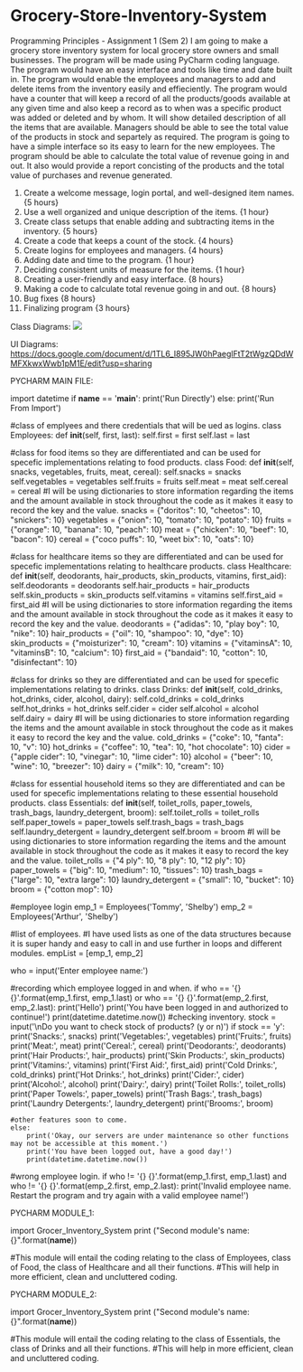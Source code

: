 # Grocery-Store-Inventory-System
Programming Principles - Assignment 1 (Sem 2)
I am going to make a grocery store inventory system for local grocery store owners and small businesses. The program will be made using PyCharm coding language. The program would have an easy interface and tools like time and date built in. The program would enable the employees and managers to add and delete items from the inventory easily and effieciently. 
The program would have a counter that will keep a record of all the products/goods available at any given time and also keep a record as to when was a specific product was added or deleted and by whom. It will show detailed description of all the items that are available. Managers should be able to see the total value of the products in stock and separtely as required. 
The program is going to have a simple interface so its easy to learn for the new employees. The program should be able to calculate the total value of revenue going in and out. It also would provide a report concisting of the products and the total value of purchases and revenue generated.

1. Create a welcome message, login portal, and well-designed item names. {5 hours}
2. Use a well organized and unique description of the items. {1 hour}
3. Create class setups that enable adding and subtracting items in the inventory. {5 hours}
4. Create a code that keeps a count of the stock. {4 hours}
5. Create logins for employees and managers. {4 hours}
6. Adding date and time to the program. {1 hour}
7. Deciding consistent units of measure for the items. {1 hour}
8. Creating a user-friendly and easy interface. {8 hours}
9. Making a code to calculate total revenue going in and out. {8 hours}
10. Bug fixes {8 hours}
11. Finalizing program {3 hours}

Class Diagrams:
<img src="https://embed.creately.com/PkwSZVHwpoz?token=oCZq8ubZOfZqLUwo&type=svg">

UI Diagrams:
https://docs.google.com/document/d/1TL6_I895JW0hPaeglFtT2tWgzQDdWMFXkwxWwb1pM1E/edit?usp=sharing 

PYCHARM MAIN FILE:

import datetime
if __name__ == '__main__':
    print('Run Directly')
else:
    print('Run From Import')

#class of emplyees and there credentials that will be ued as logins.
class Employees:
    def __init__(self, first, last):
        self.first = first
        self.last = last

#class for food items so they are differentiated and can be used for specefic implementations relating to food products.
class Food:
    def __init__(self, snacks, vegetables, fruits, meat, cereal):
        self.snacks = snacks
        self.vegetables = vegetables
        self.fruits = fruits
        self.meat = meat
        self.cereal = cereal
#I will be using dictionaries to store information regarding the items and the amount available in stock throughout the code as it makes it easy to record the key and the value.
snacks = {"doritos": 10, "cheetos": 10, "snickers": 10}
vegetables = {"onion": 10, "tomato": 10, "potato": 10}
fruits = {"orange": 10, "banana": 10, "peach": 10}
meat = {"chicken": 10, "beef": 10, "bacon": 10}
cereal = {"coco puffs": 10, "weet bix": 10, "oats": 10}

#class for healthcare items so they are differentiated and can be used for specefic implementations relating to healthcare products.
class Healthcare:
    def __init__(self, deodorants, hair_products, skin_products, vitamins, first_aid):
        self.deodorants = deodorants
        self.hair_products = hair_products
        self.skin_products = skin_products
        self.vitamins = vitamins
        self.first_aid = first_aid
#I will be using dictionaries to store information regarding the items and the amount available in stock throughout the code as it makes it easy to record the key and the value.
deodorants = {"adidas": 10, "play boy": 10, "nike": 10}
hair_products = {"oil": 10, "shampoo": 10, "dye": 10}
skin_products = {"moisturizer": 10, "cream": 10}
vitamins = {"vitaminsA": 10, "vitaminsB": 10, "calcium": 10}
first_aid = {"bandaid": 10, "cotton": 10, "disinfectant": 10}

#class for drinks so they are differentiated and can be used for specefic implementations relating to drinks.
class Drinks:
    def __init__(self, cold_drinks, hot_drinks, cider, alcohol, dairy):
        self.cold_drinks = cold_drinks
        self.hot_drinks = hot_drinks
        self.cider = cider
        self.alcohol = alcohol
        self.dairy = dairy
#I will be using dictionaries to store information regarding the items and the amount available in stock throughout the code as it makes it easy to record the key and the value.
cold_drinks = {"coke": 10, "fanta": 10, "v": 10}
hot_drinks = {"coffee": 10, "tea": 10, "hot chocolate": 10}
cider = {"apple cider": 10, "vinegar": 10, "lime cider": 10}
alcohol = {"beer": 10, "wine": 10, "breezer": 10}
dairy = {"milk": 10, "cream": 10}

#class for essential household items so they are differentiated and can be used for specefic implementations relating to these essential household products.
class Essentials:
    def __init__(self, toilet_rolls, paper_towels, trash_bags, laundry_detergent, broom):
        self.toilet_rolls = toilet_rolls
        self.paper_towels = paper_towels
        self.trash_bags = trash_bags
        self.laundry_detergent = laundry_detergent
        self.broom = broom
#I will be using dictionaries to store information regarding the items and the amount available in stock throughout the code as it makes it easy to record the key and the value.
toilet_rolls = {"4 ply": 10, "8 ply": 10, "12 ply": 10}
paper_towels = {"big": 10, "medium": 10, "tissues": 10}
trash_bags = {"large": 10, "extra large": 10}
laundry_detergent = {"small": 10, "bucket": 10}
broom = {"cotton mop": 10}

#employee login
emp_1 = Employees('Tommy', 'Shelby')
emp_2 = Employees('Arthur', 'Shelby')

#list of employees.
#I have used lists as one of the data structures because it is super handy and easy to call in and use further in loops and different modules.
empList = [emp_1, emp_2]

who = input('Enter employee name:')

#recording which employee logged in and when.
if who == '{} {}'.format(emp_1.first, emp_1.last) or who == '{} {}'.format(emp_2.first, emp_2.last):
    print('Hello')
    print('You have been logged in and authorized to continue!')
    print(datetime.datetime.now())
    #checking inventory.
    stock = input('\nDo you want to check stock of products? (y or n)')
    if stock == 'y':
        print('Snacks:', snacks)
        print('Vegetables:', vegetables)
        print('Fruits:', fruits)
        print('Meat:', meat)
        print('Cereal:', cereal)
        print('Deodorants:', deodorants)
        print('Hair Products:', hair_products)
        print('Skin Products:', skin_products)
        print('Vitamins:', vitamins)
        print('First Aid:', first_aid)
        print('Cold Drinks:', cold_drinks)
        print('Hot Drinks:', hot_drinks)
        print('Cider:', cider)
        print('Alcohol:', alcohol)
        print('Dairy:', dairy)
        print('Toilet Rolls:', toilet_rolls)
        print('Paper Towels:', paper_towels)
        print('Trash Bags:', trash_bags)
        print('Laundry Detergents:', laundry_detergent)
        print('Brooms:', broom)

    #other features soon to come.
    else:
        print('Okay, our servers are under maintenance so other functions may not be accessible at this moment.')
        print('You have been logged out, have a good day!')
        print(datetime.datetime.now())

#wrong employee login.
if who != '{} {}'.format(emp_1.first, emp_1.last) and who != '{} {}'.format(emp_2.first, emp_2.last):
    print('Invalid employee name. Restart the program and try again with a valid employee name!')

PYCHARM MODULE_1:

import Grocer_Inventory_System
print ("Second module's name: {}".format(__name__))

#This module will entail the coding relating to the class of Employees, class of Food, the class of Healthcare and all their functions.
#This will help in more efficient, clean and uncluttered coding.

PYCHARM MODULE_2:

import Grocer_Inventory_System
print ("Second module's name: {}".format(__name__))

#This module will entail the coding relating to the class of Essentials, the class of Drinks and all their functions.
#This will help in more efficient, clean and uncluttered coding.
